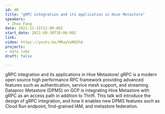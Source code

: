 ```yaml
---
id: d0
title: "gRPC integration and its application in Hive Metastore"
speakers:
 - Zhou Fang
date: 2021-11-15T12:00:00Z
start_date: 2021-09-30T10:00:00Z
link:  
video: https://youtu.be/MRayVuNO2hA
projects: 
- data lake
draft: false

---
```


gRPC integration and its applications in Hive Metastore/ gRPC is a modern open source high performance RPC framework providing advanced features such as authentication, service mesh support, and streaming. Dataproc Metastore (DPMS) on GCP is integrating Hive Metastore with gRPC as an access path in addition to Thrift. This talk will introduce the design of gRPC integration, and how it enables new DPMS features such as Cloud Run endpoint, find-grained IAM, and metastore federation.